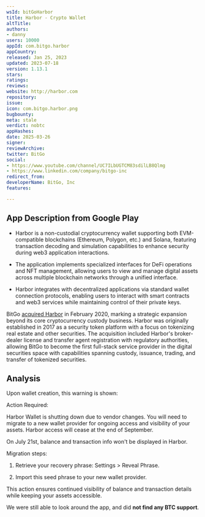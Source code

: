 ```yaml
---
wsId: bitGoHarbor
title: Harbor - Crypto Wallet
altTitle: 
authors:
- danny 
users: 10000
appId: com.bitgo.harbor
appCountry: 
released: Jan 25, 2023
updated: 2023-07-18
version: 1.13.1
stars: 
ratings: 
reviews: 
website: http://harbor.com
repository: 
issue: 
icon: com.bitgo.harbor.png
bugbounty: 
meta: stale
verdict: nobtc
appHashes: 
date: 2025-03-26
signer: 
reviewArchive: 
twitter: BitGo
social:
- https://www.youtube.com/channel/UC7ILbUGTCM83sdilLB8Qlmg
- https://www.linkedin.com/company/bitgo-inc
redirect_from: 
developerName: BitGo, Inc
features: 

---
```


## App Description from Google Play

* Harbor is a non-custodial cryptocurrency wallet supporting both EVM-compatible blockchains (Ethereum, Polygon, etc.) and Solana, featuring transaction decoding and simulation capabilities to enhance security during web3 application interactions.

* The application implements specialized interfaces for DeFi operations and NFT management, allowing users to view and manage digital assets across multiple blockchain networks through a unified interface.

* Harbor integrates with decentralized applications via standard wallet connection protocols, enabling users to interact with smart contracts and web3 services while maintaining control of their private keys.

BitGo [acquired Harbor](https://blog.bitgo.com/formalizing-bitgos-support-for-security-tokens-38d7301d67c6) in February 2020, marking a strategic expansion beyond its core cryptocurrency custody business. Harbor was originally established in 2017 as a security token platform with a focus on tokenizing real estate and other securities. The acquisition included Harbor's broker-dealer license and transfer agent registration with regulatory authorities, allowing BitGo to become the first full-stack service provider in the digital securities space with capabilities spanning custody, issuance, trading, and transfer of tokenized securities.

## Analysis

Upon wallet creation, this warning is shown: 

<div class="alertBox"><div>Action Required: 

Harbor Wallet is shutting down due to vendor changes. You will need to migrate to a new wallet provider for ongoing access and visibility of your assets. Harbor access will cease at the end of September. 

On July 21st, balance and transaction info won't be displayed in Harbor.

Migration steps:

1. Retrieve your recovery phrase: Settings > Reveal Phrase.

2. Import this seed phrase to your new wallet provider.

This action ensures continued visibility of balance and transaction details while keeping your assets accessible.</div> </div>

We were still able to look around the app, and did **not find any BTC support**.